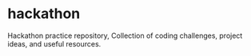 # hackathon
Hackathon practice repository, Collection of coding challenges, project ideas, and useful resources.
